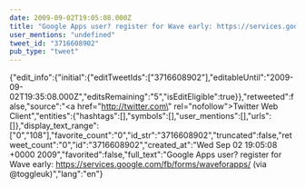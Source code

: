 ```yaml
---
date: 2009-09-02T19:05:08.000Z
title: "Google Apps user? register for Wave early: https://services.google.com/fb/forms/waveforapps/ (via <a href='http://twitter.com/toggleuk'>@toggleuk</a>)″"
user_mentions: "undefined"
tweet_id: "3716608902"
pub_type: "tweet"
---
```

{"edit_info":{"initial":{"editTweetIds":["3716608902"],"editableUntil":"2009-09-02T19:35:08.000Z","editsRemaining":"5","isEditEligible":true}},"retweeted":false,"source":"<a href=\"http://twitter.com\" rel=\"nofollow\">Twitter Web Client</a>","entities":{"hashtags":[],"symbols":[],"user_mentions":[],"urls":[]},"display_text_range":["0","108"],"favorite_count":"0","id_str":"3716608902","truncated":false,"retweet_count":"0","id":"3716608902","created_at":"Wed Sep 02 19:05:08 +0000 2009","favorited":false,"full_text":"Google Apps user? register for Wave early: https://services.google.com/fb/forms/waveforapps/ (via @toggleuk)","lang":"en"}
